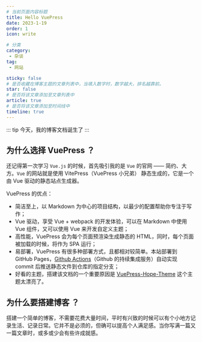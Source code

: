 ```yaml
---
# 当前页面内容标题
title: Hello VuePress
date: 2023-1-19
order: 1
icon: write

# 分类
category:
 - 杂谈
tag:
 - 网站

sticky: false
# 是否收藏在博客主题的文章列表中，当填入数字时，数字越大，排名越靠前。
star: false
# 是否将该文章添加至文章列表中
article: true
# 是否将该文章添加至时间线中
timeline: true
---
```


::: tip 今天，我的博客文档诞生了
:::

## 为什么选择 VuePress ？

还记得第一次学习 `Vue.js` 的时候，首先吸引我的是 `Vue` 的官网 —— 简约、大方。`Vue` 的网站就是使用 VitePress（VuePress 小兄弟） 静态生成的，它是一个由 Vue 驱动的静态站点生成器。

VuePress 的优点：
- 简洁至上，以 Markdown 为中心的项目结构，以最少的配置帮助你专注于写作；
- Vue 驱动，享受 Vue + webpack 的开发体验，可以在 Markdown 中使用 Vue 组件，又可以使用 Vue 来开发自定义主题；
- 高性能，VuePress 会为每个页面预渲染生成静态的 HTML，同时，每个页面被加载的时候，将作为 SPA 运行；
- 易部署，VuePress 有很多种部署方式，且都相对较简单。本站部署到 GitHub Pages，[Github Actions](https://docs.github.com/cn/actions)（Github 的持续集成服务）自动实现 commit 后推送静态文件到仓库的指定分支；
- 好看的主题，搭建该文档的一个重要原因是 [VuePress-Hope-Theme](https://theme-hope.vuejs.press/zh) 这个主题太漂亮了。

## 为什么要搭建博客 ？

搭建一个简单的博客，不需要花费大量时间，平时有兴致的时候可以有个小地方记录生活、记录日常。它并不是必须的，但确可以提高个人满足感。当你写满一篇又一篇文章时，或多或少会有些许成就感。